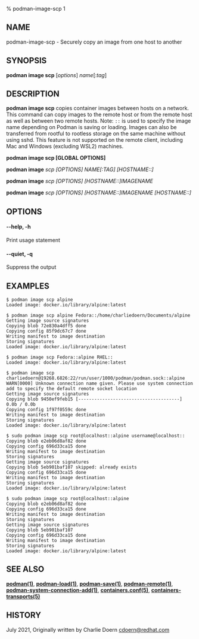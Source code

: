 % podman-image-scp 1

## NAME

podman-image-scp - Securely copy an image from one host to another

## SYNOPSIS

**podman image scp** [*options*] _name_[:*tag*]

## DESCRIPTION

**podman image scp** copies container images between hosts on a network. This command can copy images to the remote host or from the remote host as well as between two remote hosts.
Note: `::` is used to specify the image name depending on Podman is saving or loading. Images can also be transferred from rootful to rootless storage on the same machine without using sshd. This feature is not supported on the remote client, including Mac and Windows (excluding WSL2) machines.

**podman image scp [GLOBAL OPTIONS]**

**podman image** _scp [OPTIONS] NAME[:TAG] [HOSTNAME::]_

**podman image** _scp [OPTIONS] [HOSTNAME::]IMAGENAME_

**podman image** _scp [OPTIONS] [HOSTNAME::]IMAGENAME [HOSTNAME::]_

## OPTIONS

#### **--help**, **-h**

Print usage statement

#### **--quiet**, **-q**

Suppress the output

## EXAMPLES

```
$ podman image scp alpine
Loaded image: docker.io/library/alpine:latest
```

```
$ podman image scp alpine Fedora::/home/charliedoern/Documents/alpine
Getting image source signatures
Copying blob 72e830a4dff5 done
Copying config 85f9dc67c7 done
Writing manifest to image destination
Storing signatures
Loaded image: docker.io/library/alpine:latest
```

```
$ podman image scp Fedora::alpine RHEL::
Loaded image: docker.io/library/alpine:latest
```

```
$ podman image scp charliedoern@19268.6826:22/run/user/1000/podman/podman.sock::alpine
WARN[0000] Unknown connection name given. Please use system connection add to specify the default remote socket location
Getting image source signatures
Copying blob 9450ef9feb15 [--------------------------------------] 0.0b / 0.0b
Copying config 1f97f0559c done
Writing manifest to image destination
Storing signatures
Loaded image: docker.io/library/alpine:latest
```

```
$ sudo podman image scp root@localhost::alpine username@localhost::
Copying blob e2eb06d8af82 done
Copying config 696d33ca15 done
Writing manifest to image destination
Storing signatures
Getting image source signatures
Copying blob 5eb901baf107 skipped: already exists
Copying config 696d33ca15 done
Writing manifest to image destination
Storing signatures
Loaded image: docker.io/library/alpine:latest
```

```
$ sudo podman image scp root@localhost::alpine
Copying blob e2eb06d8af82 done
Copying config 696d33ca15 done
Writing manifest to image destination
Storing signatures
Getting image source signatures
Copying blob 5eb901baf107
Copying config 696d33ca15 done
Writing manifest to image destination
Storing signatures
Loaded image: docker.io/library/alpine:latest
```

## SEE ALSO

**[podman(1)](podman.md)**, **[podman-load(1)](podman-load.md)**, **[podman-save(1)](podman-save.md)**, **[podman-remote(1)](podman-remote.md)**, **[podman-system-connection-add(1)](podman-system-connection/podman-system-connection-add.md)**, **[containers.conf(5)](https://github.com/containers/common/blob/main/docs/containers.conf.5.md)**, **[containers-transports(5)](https://github.com/containers/image/blob/main/docs/containers-transports.5.md)**

## HISTORY

July 2021, Originally written by Charlie Doern <cdoern@redhat.com>
